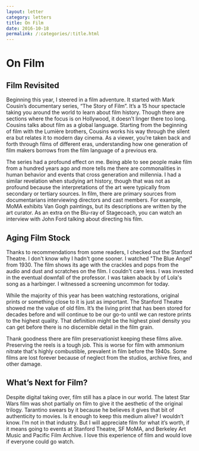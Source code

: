 ```yaml
---
layout: letter
category: letters
title: On Film
date: 2016-10-18
permalink: /:categories/:title.html
---
```


# On Film

## Film Revisited

Beginning this year, I steered in a film adventure. It started with Mark Cousin’s documentary series, “The Story of Film”. It’s a 15 hour spectacle taking you around the world to learn about film history. Though there are sections where the focus is on Hollywood, it doesn’t linger there too long. Cousins talks about film as a global language. Starting from the beginning of film with the Lumière brothers, Cousins works his way through the silent era but relates it to modern day cinema. As a viewer, you’re taken back and forth through films of different eras, understanding how one generation of film makers borrows from the film language of a previous era.

The series had a profound effect on me. Being able to see people make film from a hundred years ago and more tells me there are commonalities in human behavior and events that cross generation and millennia. I had a similar revelation when studying art history, though that was not as profound because the interpretations of the art were typically from secondary or tertiary sources. In film, there are primary sources from documentarians interviewing directors and cast members. For example, MoMA exhibits Van Gogh paintings, but its descriptions are written by the art curator. As an extra on the Blu-ray of Stagecoach, you can watch an interview with John Ford talking about directing his film.

## Aging Film Stock

Thanks to recommendations from some readers, I checked out the Stanford Theatre. I don't know why I hadn't gone sooner. I watched "The Blue Angel" from 1930. The film shows its age with the crackles and pops from the audio and dust and scratches on the film. I couldn't care less. I was invested in the eventual downfall of the professor. I was taken aback by of Lola's song as a harbinger. I witnessed a screening uncommon for today.

While the majority of this year has been watching restorations, original prints or something close to it is just as important. The Stanford Theatre showed me the value of old film. It’s the living print that has been stored for decades before and will continue to be our go-to until we can restore prints to the highest quality. That definition might be the highest pixel density you can get before there is no discernible detail in the film grain.

Thank goodness there are film preservationist keeping these films alive. Preserving the reels is a tough job. This is worse for film with ammonium nitrate that's highly combustible, prevalent in film before the 1940s. Some films are lost forever because of neglect from the studios, archive fires, and other damage.

## What’s Next for Film?

Despite digital taking over, film still has a place in our world. The latest Star Wars film was shot partially on film to give it the aesthetic of the original trilogy. Tarantino swears by it because he believes it gives that bit of authenticity to movies. Is it enough to keep this medium alive? I wouldn’t know. I’m not in that industry. But I will appreciate film for what it’s worth, if it means going to events at Stanford Theatre, SF MoMA, and Berkeley Art Music and Pacific Film Archive. I love this experience of film and would love if everyone could go watch.
